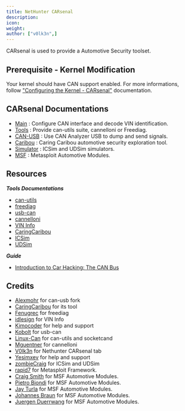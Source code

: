 ```yaml
---
title: NetHunter CARsenal
description:
icon:
weight:
author: ["v0lk3n",]
---
```


CARsenal is used to provide a Automotive Security toolset.

## Prerequisite - Kernel Modification

Your kernel should have CAN support enabled. For more informations, follow <a href="https://www.kali.org/docs/nethunter/nethunter-kernel-9-config-8/" target="_blank">"Configuring the Kernel - CARsenal"</a> documentation.


## CARsenal Documentations

- <a href="docs/main" target="_blank">Main</a> : Configure CAN interface and decode VIN identification.
- <a href="docs/tools" target="_blank">Tools</a> : Provide can-utils suite, cannelloni or Freediag.
- <a href="docs/canusb" target="_blank">CAN-USB</a> : Use CAN Analyzer USB to dump and send signals.
- <a href="docs/caribou" target="_blank">Caribou</a> : Caring Caribou automotive security exploration tool.
- <a href="docs/simulator" target="_blank">Simulator</a> : ICSim and UDSim simulators.
- <a href="docs/msf" target="_blank">MSF</a> : Metasploit Automotive Modules.

## Resources

***Tools Documentations***
* <a href="https://github.com/linux-can/can-utils" target="_blank">can-utils</a>
* <a href="https://freediag.sourceforge.io/" target="_blank">freediag</a>
* <a href="https://github.com/kobolt/usb-can" target="_blank">usb-can</a>
* <a href="https://github.com/mguentner/cannelloni" target="_blank">cannelloni</a>
* <a href="https://github.com/idlesign/vininfo" target="_blank">VIN Info</a>
* <a href="https://github.com/CaringCaribou/caringcaribou" target="_blank">CaringCaribou</a>
* <a href="https://github.com/zombieCraig/ICSim" target="_blank">ICSim</a>
* <a href="https://github.com/zombieCraig/UDSim" target="_blank">UDSim</a>


***Guide***
* <a href="https://www.offsec.com/blog/introduction-to-car-hacking-the-can-bus" target="_blank">Introduction to Car Hacking: The CAN Bus</a>


## Credits

* <a href="https://github.com/alexmohr" target="_blank">Alexmohr</a> for can-usb fork
* <a href="https://github.com/CaringCariboucaringcaribou" target="_blank">CaringCaribou</a> for its tool
* <a href="https://github.com/fenugrec" target="_blank">Fenugrec</a> for freediag
* <a href="https://github.com/idlesign/vininfo" target="_blank">idlesign</a> for VIN Info
* <a href="https://gitlab.com/kimoc0der" target="_blank">Kimocoder</a> for help and support
* <a href="https://github.com/kobolt" target="_blank">Kobolt</a> for usb-can
* <a href="https://github.com/linux-can" target="_blank">Linux-Can</a> for can-utils and socketcand
* <a href="https://github.com/mguentner" target="_blank">Mguentner</a> for cannelloni
* <a href="https://gitlab.com/V0lk3n" target="_blank">V0lk3n</a> for Nethunter CARsenal tab
* <a href="https://gitlab.com/yesimxev" target="_blank">Yesimxev</a> for help and support
* <a href="https://github.com/zombieCraig" target="_blank">zombieCraig</a> for ICSim and UDSim
* <a href="https://www.rapid7.com/"> rapid7</a> for Metasploit Framework.
* <a href="https://www.crunchbase.com/person/craig-smith-12"> Craig Smith</a> for MSF Automotive Modules.
* <a href="https://x.com/pietro_biondi94"> Pietro Biondi</a> for MSF Automotive Modules.
* <a href="https://ph.linkedin.com/in/shipjayturla"> Jay Turla</a> for MSF Automotive Modules.
* <a href="https://x.com/johbraun"> Johannes Braun</a> for MSF Automotive Modules.
* <a href="https://de.linkedin.com/in/j%C3%BCrgen-d%C3%BCrrwang-75160217a"> Juergen Duerrwang</a> for MSF Automotive Modules.
